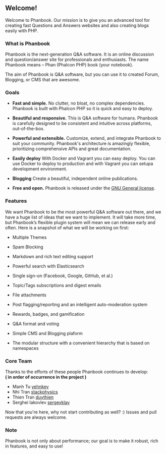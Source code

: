 ## Welcome!

Welcome to Phanbook. Our mission is to give you an advanced tool for creating fast Questions and Answers websites and also creating blogs easily with PHP.


### What is Phanbook

Phanbook is the next-generation Q&A software. It is an online discussion and question/answer site for professionals and enthusiasts. The name Phanbook means – Phan (Phalcon PHP) book (your notebook).

The aim of Phanbook is Q&A software, but you can use it to created Forum, Blogging, or CMS that are awesome.


### Goals

- **Fast and simple.** No clutter, no bloat, no complex dependencies. Phanbook is built with Phalcon PHP so it is quick and easy to deploy. 

- **Beautiful and responsive.** This is Q&A software for humans. Phanbook is carefully designed to be consistent and intuitive across platforms, out-of-the-box.

- **Powerful and extensible.** Customize, extend, and integrate Phanbook to suit your community. Phanbook's architecture is amazingly flexible, prioritizing comprehensive APIs and great documentation.  

- **Easily deploy** With Docker and Vagrant you can easy deploy.  You can use Docker to deploy to production and with Vagrant you can setupa development environment.

- **Blogging** Create a beautiful, independent online publications.

- **Free and open.** Phanbook is released under the [GNU General license](https://github.com/phanbook/phanbook/blob/master/LICENSE.txt).

### Features

We want Phanbook to be the most powerful Q&A software out there, and we have a huge list of ideas that we want to implement. It will take more time, but Phanbook’s flexible plugin system will mean we can release early and often. Here is a snapshot of what we will be working on first:

- Multiple Themes

- Spam Blocking

- Markdown and rich text editing support

- Powerful search with Elasticsearch

- Single sign-on (Facebook, Google, GitHub, et al.)

- Topic/Tags subscriptions and digest emails

- File attachments

- Post flagging/reporting and an intelligent auto-moderation system

- Rewards, badges, and gamification

- Q&A format and voting

- Simple CMS and Blogging plaform

- The modular structure with a convenient hierarchy that is based on namespaces


### Core Team

Thanks to the efforts of these people Phanbook continues to develop:<br>
__( in order of occurrence in the project )__

* Manh Tu           [yehnkey](https://github.com/yehnkey)
* Nhi Tran         	[stackphysics](https://github.com/stackphysics)
* Thien Tran 		[duythien](https://github.com/duythien)
* Serghei Iakovlev 	[sergeyklay](https://github.com/sergeyklay)

Now that you're here, why not start contributing as well? :) Issues and pull requests are always welcome.

### Note

Phanbook is not only about performance; our goal is to make it robust, rich in features, and easy to use!
